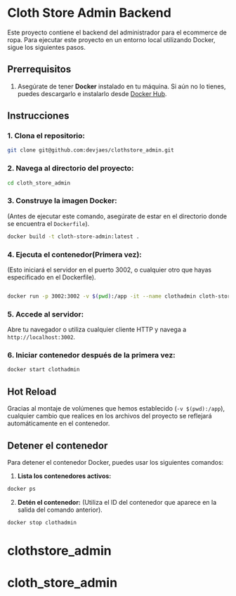 # Cloth Store Admin Backend

Este proyecto contiene el backend del administrador para el ecommerce de ropa. Para ejecutar este proyecto en un entorno local utilizando Docker, sigue los siguientes pasos.

## Prerrequisitos

1. Asegúrate de tener **Docker** instalado en tu máquina. Si aún no lo tienes, puedes descargarlo e instalarlo desde [Docker Hub](https://hub.docker.com/).

## Instrucciones

### 1. Clona el repositorio:
```bash
git clone git@github.com:devjaes/clothstore_admin.git
```

### 2. Navega al directorio del proyecto:
```bash
cd cloth_store_admin
```

### 3. Construye la imagen Docker:
(Antes de ejecutar este comando, asegúrate de estar en el directorio donde se encuentra el `Dockerfile`).
```bash
docker build -t cloth-store-admin:latest .
```

### 4. Ejecuta el contenedor(Primera vez):
(Esto iniciará el servidor en el puerto 3002, o cualquier otro que hayas especificado en el Dockerfile).
```bash

docker run -p 3002:3002 -v $(pwd):/app -it --name clothadmin cloth-store-admin:latest
```

### 5. Accede al servidor:
Abre tu navegador o utiliza cualquier cliente HTTP y navega a `http://localhost:3002`.

### 6. Iniciar contenedor después de la primera vez:
```bash
docker start clothadmin
```

## Hot Reload

Gracias al montaje de volúmenes que hemos establecido (`-v $(pwd):/app`), cualquier cambio que realices en los archivos del proyecto se reflejará automáticamente en el contenedor.

## Detener el contenedor

Para detener el contenedor Docker, puedes usar los siguientes comandos:

1. **Lista los contenedores activos:**
```bash
docker ps
```

2. **Detén el contenedor:**
(Utiliza el ID del contenedor que aparece en la salida del comando anterior).
```bash
docker stop clothadmin
```
# clothstore_admin
# cloth_store_admin

